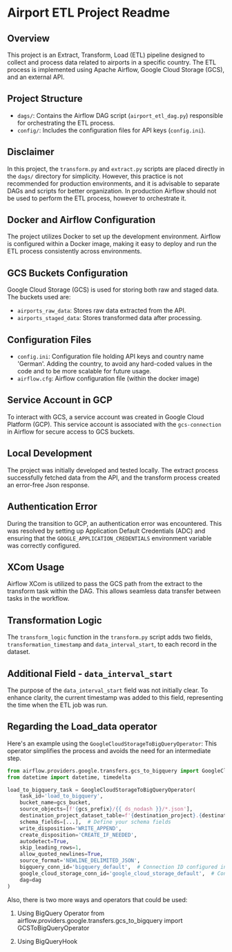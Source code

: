# Airport ETL Project Readme

## Overview
This project is an Extract, Transform, Load (ETL) pipeline designed to collect and process data related to airports in a specific country. The ETL process is implemented using Apache Airflow, Google Cloud Storage (GCS), and an external API.

## Project Structure

- `dags/`: Contains the Airflow DAG script (`airport_etl_dag.py`) responsible for orchestrating the ETL process.
- `config/`: Includes the configuration files for API keys (`config.ini`).


## Disclaimer
In this project, the `transform.py` and `extract.py` scripts are placed directly in the `dags/` directory for simplicity. However, this practice is not recommended for production environments, and it is advisable to separate DAGs and scripts for better organization. In production Airflow should not be used to perform the ETL process, however to orchestrate it. 

## Docker and Airflow Configuration
The project utilizes Docker to set up the development environment. Airflow is configured within a Docker image, making it easy to deploy and run the ETL process consistently across environments.

## GCS Buckets Configuration
Google Cloud Storage (GCS) is used for storing both raw and staged data. The buckets used are:
- `airports_raw_data`: Stores raw data extracted from the API.
- `airports_staged_data`: Stores transformed data after processing.

## Configuration Files
- `config.ini`: Configuration file holding API keys and country name 'German'.  Adding the country, to avoid any hard-coded values in the code and to be more scalable for future usage.
- `airflow.cfg`: Airflow configuration file (within the docker image)

## Service Account in GCP
To interact with GCS, a service account was created in Google Cloud Platform (GCP). This service account is associated with the `gcs-connection` in Airflow for secure access to GCS buckets.

## Local Development
The project was initially developed and tested locally. The extract process successfully fetched data from the API, and the transform process created an error-free Json response.

## Authentication Error
During the transition to GCP, an authentication error was encountered. This was resolved by setting up Application Default Credentials (ADC) and ensuring that the `GOOGLE_APPLICATION_CREDENTIALS` environment variable was correctly configured.

## XCom Usage
Airflow XCom is utilized to pass the GCS path from the extract to the transform task within the DAG. This allows seamless data transfer between tasks in the workflow.

## Transformation Logic
The `transform_logic` function in the `transform.py` script adds two fields, `transformation_timestamp` and `data_interval_start`, to each record in the dataset.

## Additional Field - `data_interval_start`
The purpose of the `data_interval_start` field was not initially clear. To enhance clarity, the current timestamp was added to this field, representing the time when the ETL job was run.

## Regarding the Load_data operator 

Here's an example using the `GoogleCloudStorageToBigQueryOperator`: This operator simplifies the process and avoids the need for an intermediate step.

```python
from airflow.providers.google.transfers.gcs_to_bigquery import GoogleCloudStorageToBigQueryOperator
from datetime import datetime, timedelta

load_to_bigquery_task = GoogleCloudStorageToBigQueryOperator(
    task_id='load_to_bigquery',
    bucket_name=gcs_bucket,
    source_objects=[f'{gcs_prefix}/{{ ds_nodash }}/*.json'],
    destination_project_dataset_table=f'{destination_project}.{destination_dataset}.{table_name}',
    schema_fields=[...],  # Define your schema fields
    write_disposition='WRITE_APPEND',
    create_disposition='CREATE_IF_NEEDED',
    autodetect=True,
    skip_leading_rows=1,
    allow_quoted_newlines=True,
    source_format='NEWLINE_DELIMITED_JSON',
    bigquery_conn_id='bigquery_default',  # Connection ID configured in Airflow
    google_cloud_storage_conn_id='google_cloud_storage_default',  # Connection ID configured in Airflow
    dag=dag
)
```

Also, there is two more ways and operators that could be used:
1. Using BigQuery Operator
from airflow.providers.google.transfers.gcs_to_bigquery import GCSToBigQueryOperator

2. Using BigQueryHook 



